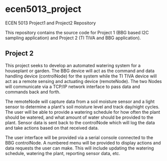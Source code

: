 # ecen5013_project
ECEN 5013 Project1 and Project2 Repository

This repository contains the source code for Project 1 (BBG based I2C sampling application) and Project 2 (TI TIVA and BBG application).

## Project 2
This project seeks to develop an automated watering system for a houseplant or garden. The BBG device will act as the command and data handling device (controlNode) for the system while the TI TIVA device will act as a remote sensing and actuating device (remoteNode). The two Nodes will communicate via a TCP/IP network interface to pass data and commands back and forth.

The remoteNode will capture data from a soil moisture sensor and a light sensor to determine a plant's soil moisture level and track day/night cycles. The user will be able to provide a watering schedule for how often the plant should be watered, and what amount of water should be provided to the plant. Sensor data is sent back to the controlNode which will log the data and take actions based on that received data.

The user interface will be provided via a serial console connected to the BBG controlNode. A numbered menu will be provided to display actions and data requests the user can make. This will include updating the watering schedule, watering the plant, reporting sensor data, etc.
